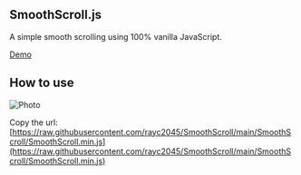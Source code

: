 ## SmoothScroll.js
A simple smooth scrolling using 100% vanilla JavaScript.

[Demo](https://rayc2045.github.io/SmoothScroll/)

## How to use
<!-- ```
<body>
  <div class="viewport">
    <div class="container">
      Your stuff here...
    </div>
  </div>

  <script src="https://raw.githubusercontent.com/rayc2045/SmoothScroll/main/SmoothScroll/SmoothScroll.min.js"></script>
  <script>
    document.querySelector('.viewport').style.position = 'fixed';

    new SmoothScroll({
      target: document.querySelector('.container'),
      scrollEase: 0.08,
      maxOffset: 500
    });
  </script>
</body>
``` -->
<!-- <h1 align="center">
  <a href="https://cdnjs.com"><img src="https://raw.githubusercontent.com/cdnjs/brand/master/logo/standard/dark-512.png" width="175px" alt="< cdnjs >"></a>
</h1> -->
![Photo](https://raw.githubusercontent.com/rayc2045/SmoothScroll/main/intro.png)

Copy the url:
[https://raw.githubusercontent.com/rayc2045/SmoothScroll/main/SmoothScroll/SmoothScroll.min.js](https://raw.githubusercontent.com/rayc2045/SmoothScroll/main/SmoothScroll/SmoothScroll.min.js)